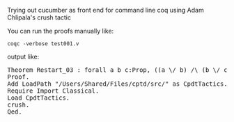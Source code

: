 Trying out cucumber as front end for command line coq using Adam Chlipala's crush tactic

You can run the proofs manually like:

`coqc -verbose test001.v `

output like:
<pre>
Theorem Restart_03 : forall a b c:Prop, ((a \/ b) /\ (b \/ c)) -> (a \/ b \/ c).
Proof.
Add LoadPath "/Users/Shared/Files/cptd/src/" as CpdtTactics.
Require Import Classical.
Load CpdtTactics.
crush.
Qed. 
</pre>
